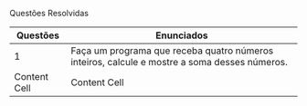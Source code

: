 Questões Resolvidas 

| Questões | Enunciados |
| ------------- | ------------- |
| 1 | Faça um programa que receba quatro números inteiros, calcule e mostre a soma desses números.  |
| Content Cell  | Content Cell  |

